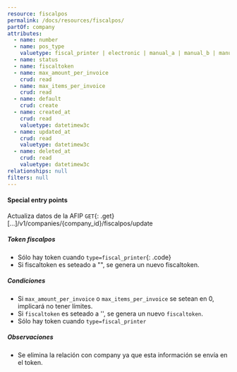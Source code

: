 ```yaml
---
resource: fiscalpos
permalink: /docs/resources/fiscalpos/
partOf: company
attributes:
  - name: number
  - name: pos_type
    valuetype: fiscal_printer | electronic | manual_a | manual_b | manual_c | manual_e
  - name: status
  - name: fiscaltoken
  - name: max_amount_per_invoice
    crud: read
  - name: max_items_per_invoice
    crud: read
  - name: default
    crud: create
  - name: created_at
    crud: read
    valuetype: datetimew3c
  - name: updated_at
    crud: read
    valuetype: datetimew3c
  - name: deleted_at
    crud: read
    valuetype: datetimew3c
relationships: null
filters: null
---
```


#### Special entry points

Actualiza datos de la AFIP
`GET`{: .get} [...]/v1/companies/{company_id}/fiscalpos/update

##### Token fiscalpos

- Sólo hay token cuando `type=fiscal_printer`{: .code}
- Si fiscaltoken es seteado a "", se genera un nuevo fiscaltoken.

##### Condiciones

- Si `max_amount_per_invoice` o `max_items_per_invoice` se setean en 0, implicará no tener límites.
- Si `fiscaltoken` es seteado a '', se genera un nuevo `fiscaltoken`.
- Sólo hay token cuando `type=fiscal_printer`

##### Observaciones

- Se elimina la relación con company ya que esta información se envía en el token.
